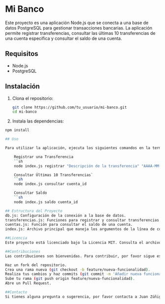 # Mi Banco

Este proyecto es una aplicación Node.js que se conecta a una base de datos PostgreSQL para gestionar transacciones bancarias. La aplicación permite registrar transferencias, consultar las últimas 10 transferencias de una cuenta específica y consultar el saldo de una cuenta.

## Requisitos

- Node.js
- PostgreSQL

## Instalación

1. Clona el repositorio:

   ```sh
   git clone https://github.com/tu_usuario/mi-banco.git
   cd mi-banco

2. Instala las dependencias:

```sh
npm install

## Uso

Para utilizar la aplicación, ejecuta los siguientes comandos en la terminal:

    Registrar una Transferencia
    ``sh
    node index.js registrar "Descripción de la transferencia" "AAAA-MM-DD" monto cuenta_origen cuenta_destino

    Consultar Últimas 10 Transferencias`
    ``sh
    node index.js consultar cuenta_id

    Consultar Saldo
    ``sh
    node index.js saldo cuenta_id

## Estructura del Proyecto
db.js: Configuración de la conexión a la base de datos.
transferencias.js: Funciones para registrar y consultar transferencias.
cuentas.js: Función para consultar el saldo de una cuenta.
index.js: Archivo principal que maneja los argumentos de la línea de comando y ejecuta las funciones correspondientes.

##Licencia
Este proyecto está licenciado bajo la Licencia MIT. Consulta el archivo LICENSE para obtener más detalles.

##Contribuciones
Las contribuciones son bienvenidas. Para contribuir, por favor sigue estos pasos:

Haz un fork del repositorio.
Crea una rama nueva (git checkout -b feature/nueva-funcionalidad).
Realiza tus cambios y haz commits (git commit -m 'Añadir nueva funcionalidad').
Sube tu rama (git push origin feature/nueva-funcionalidad).
Abre un Pull Request.

##Contacto
Si tienes alguna pregunta o sugerencia, por favor contacta a Juan Zúñiga.